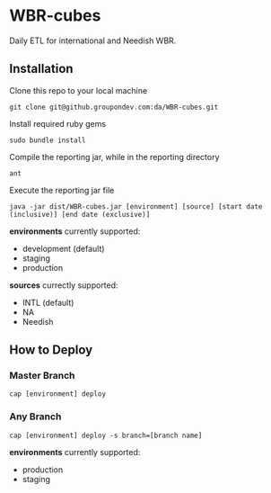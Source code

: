 WBR-cubes
=========

Daily ETL for international and Needish WBR.

Installation
-------------
Clone this repo to your local machine

    git clone git@github.groupondev.com:da/WBR-cubes.git

Install required ruby gems

    sudo bundle install

Compile the reporting jar, while in the reporting directory

    ant

Execute the reporting jar file
    
    java -jar dist/WBR-cubes.jar [environment] [source] [start date (inclusive)] [end date (exclusive)]

**environments** currently supported:
* development (default)
* staging
* production

**sources** currectly supported:
* INTL (default)
* NA
* Needish

How to Deploy
-------------
### Master Branch

    cap [environment] deploy

### Any Branch

    cap [environment] deploy -s branch=[branch name]

**environments** currently supported:
* production
* staging
